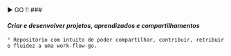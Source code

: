  :arrow_forward: GO !! ###
#### *Criar e desenvolver projetos, aprendizados e compartilhamentos* ####
    ° Repositório com intuito de poder compartilhar, contribuir, retribuir e fluidez a uma work-flow-go.
    
    
